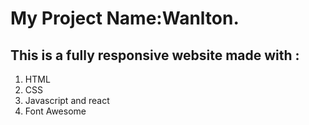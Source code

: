 # My Project Name:Wanlton.

## This is a fully responsive website made with :

1. HTML
2. CSS
3. Javascript and react
4. Font Awesome
